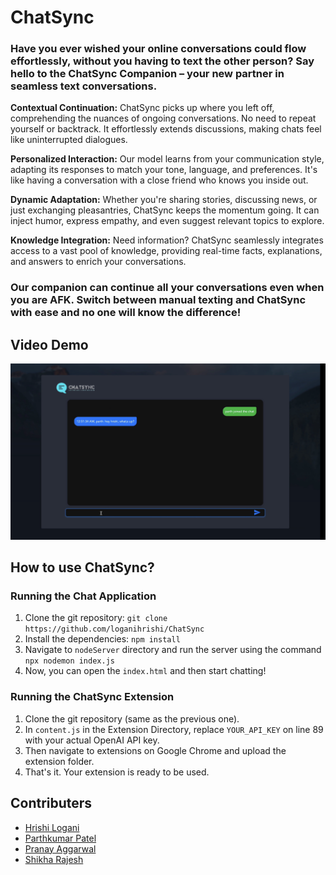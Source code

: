 # ChatSync

### Have you ever wished your online conversations could flow effortlessly, without you having to text the other person? Say hello to the ChatSync Companion – your new partner in seamless text conversations.

**Contextual Continuation:** ChatSync picks up where you left off, comprehending the nuances of ongoing conversations. No need to repeat yourself or backtrack. It effortlessly extends discussions, making chats feel like uninterrupted dialogues.

**Personalized Interaction:** Our model learns from your communication style, adapting its responses to match your tone, language, and preferences. It's like having a conversation with a close friend who knows you inside out.

**Dynamic Adaptation:** Whether you're sharing stories, discussing news, or just exchanging pleasantries, ChatSync keeps the momentum going. It can inject humor, express empathy, and even suggest relevant topics to explore.

**Knowledge Integration:** Need information? ChatSync seamlessly integrates access to a vast pool of knowledge, providing real-time facts, explanations, and answers to enrich your conversations.

### Our companion can continue all your conversations even when you are AFK. Switch between manual texting and ChatSync with ease and no one will know the difference!

## Video Demo

[![Video Thumbnail](Assets/thumbnail.png)](https://drive.google.com/file/d/1EFQdNLICeESzw1aHrfsqRp60ST90kkzZ/view?usp=sharing)

## How to use ChatSync?

### Running the Chat Application

1. Clone the git repository: `git clone https://github.com/loganihrishi/ChatSync`
2. Install the dependencies: `npm install`
3. Navigate to `nodeServer` directory and run the server using the command `npx nodemon index.js`
4. Now, you can open the `index.html` and then start chatting!

### Running the ChatSync Extension

1. Clone the git repository (same as the previous one).
2. In `content.js` in the Extension Directory, replace `YOUR_API_KEY` on line 89 with your actual OpenAI API key.
3. Then navigate to extensions on Google Chrome and upload the extension folder.
4. That's it. Your extension is ready to be used.

## Contributers

- [Hrishi Logani](https://github.com/loganihrishi)
- [Parthkumar Patel](https://github.com/Parcode19)
- [Pranay Aggarwal](https://github.com/pranay-aggarwal)
- [Shikha Rajesh](https://github.com/shikha-33)
